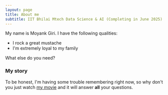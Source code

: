```yaml
---
layout: page
title: About me
subtitle: IIT Bhilai Mtech Data Science & AI (Completing in June 2025) , BTech in CSE from PES with a Specialization in "Machine Intelligence and Data Science"
---
```


My name is Moyank Giri. I have the following qualities:

- I rock a great mustache
- I'm extremely loyal to my family

What else do you need?

### My story

To be honest, I'm having some trouble remembering right now, so why don't you just watch [my movie](https://en.wikipedia.org/wiki/The_Princess_Bride_%28film%29) and it will answer **all** your questions.
